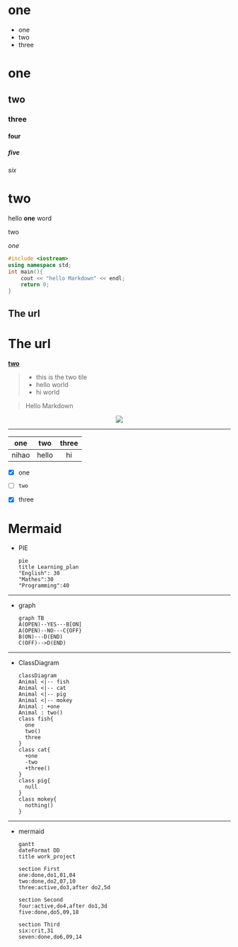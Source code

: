 **one**
===
  * one
  * two
  * three

# one
## two
### three
#### four
##### five
###### six


two
===
hello **one** word

two

_one_

```c++
#include <iostream>
using namespace std;
int main(){
    cout << "hello Markdown" << endl;
    return 0;
}
```

The url
---

The url
===
**[two](#two)**
>* this is the two tile
>* hello world
>* hi world

> Hello Markdown

<div align=center><img src="https://gimg2.baidu.com/image_search/src=http%3A%2F%2Fimg.jj20.com%2Fup%2Fallimg%2Ftp09%2F210F2130512J47-0-lp.jpg&refer=http%3A%2F%2Fimg.jj20.com&app=2002&size=f9999,10000&q=a80&n=0&g=0n&fmt=auto?sec=1661785454&t=d8d1eeb7d0eebca198009c977ac817a4"/> </div>

---
| one | two | three |
|:---:|:---:| :---: |
|nihao|hello|   hi  |

- [x] one
- [ ] `two`
- [x] three



Mermaid
===
* PIE
  ```mermaid
  pie
  title Learning_plan
  "English": 30
  "Mathes":30
  "Programming":40
  ```
---
* graph
  ```mermaid
  graph TB
  A(OPEN)--YES---B[ON]
  A(OPEN)--NO---C{OFF}
  B(ON)---D(END)
  C(OFF)-->D(END)
  ```
---
* ClassDiagram
  ```mermaid
  classDiagram
  Animal <|-- fish
  Animal <|-- cat
  Animal <|-- pig
  Animal <|-- mokey
  Animal : +one
  Animal : two()
  class fish{
    one
    two()
    three
  }
  class cat{
    +one
    -two
    +three()
  }
  class pig{
    null
  }
  class mokey{
    nothing()
  }
  ```
---
* mermaid
  ```mermaid
  gantt
  dateFormat DD
  title work_project

  section First
  one:done,do1,01,04
  two:done,do2,07,10
  three:active,do3,after do2,5d

  section Second
  four:active,do4,after do1,3d
  five:done,do5,09,18

  section Third
  six:crit,31
  seven:done,do6,09,14
  
  ```

